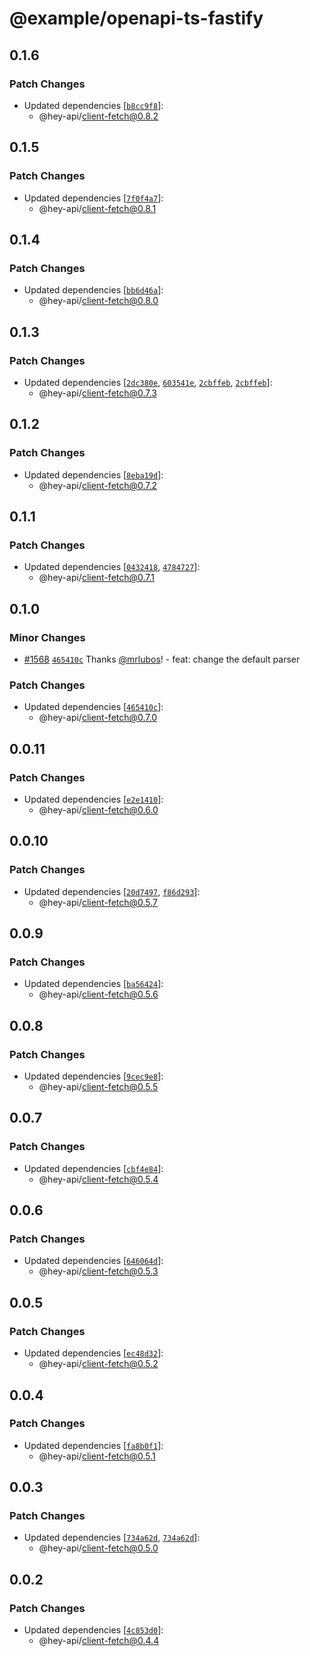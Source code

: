# @example/openapi-ts-fastify

## 0.1.6

### Patch Changes

- Updated dependencies [[`b8cc9f8`](https://github.com/hey-api/openapi-ts/commit/b8cc9f8a5eaf4f4ff345abc49c14c6b96744c2ea)]:
  - @hey-api/client-fetch@0.8.2

## 0.1.5

### Patch Changes

- Updated dependencies [[`7f0f4a7`](https://github.com/hey-api/openapi-ts/commit/7f0f4a76b06c8fafb33581b522faf8efc6fd85ac)]:
  - @hey-api/client-fetch@0.8.1

## 0.1.4

### Patch Changes

- Updated dependencies [[`bb6d46a`](https://github.com/hey-api/openapi-ts/commit/bb6d46ae119ce4e7e3a2ab3fded74ac4fb4cdff2)]:
  - @hey-api/client-fetch@0.8.0

## 0.1.3

### Patch Changes

- Updated dependencies [[`2dc380e`](https://github.com/hey-api/openapi-ts/commit/2dc380eabc17c723654beb04ecd7bce6d33d3b49), [`603541e`](https://github.com/hey-api/openapi-ts/commit/603541e307dc2953da7dddd300176865629b50bb), [`2cbffeb`](https://github.com/hey-api/openapi-ts/commit/2cbffeb2cdd6c6143cd68cac68369584879dda31), [`2cbffeb`](https://github.com/hey-api/openapi-ts/commit/2cbffeb2cdd6c6143cd68cac68369584879dda31)]:
  - @hey-api/client-fetch@0.7.3

## 0.1.2

### Patch Changes

- Updated dependencies [[`8eba19d`](https://github.com/hey-api/openapi-ts/commit/8eba19d4092fc0903572ab9fdadf0b4c26928ba2)]:
  - @hey-api/client-fetch@0.7.2

## 0.1.1

### Patch Changes

- Updated dependencies [[`0432418`](https://github.com/hey-api/openapi-ts/commit/0432418d72c94ef94865f8216ed2f723ad5191f9), [`4784727`](https://github.com/hey-api/openapi-ts/commit/47847276e8bc854045044dd414382080270dd779)]:
  - @hey-api/client-fetch@0.7.1

## 0.1.0

### Minor Changes

- [#1568](https://github.com/hey-api/openapi-ts/pull/1568) [`465410c`](https://github.com/hey-api/openapi-ts/commit/465410c201eb19e737e3143ad53a146e95f80107) Thanks [@mrlubos](https://github.com/mrlubos)! - feat: change the default parser

### Patch Changes

- Updated dependencies [[`465410c`](https://github.com/hey-api/openapi-ts/commit/465410c201eb19e737e3143ad53a146e95f80107)]:
  - @hey-api/client-fetch@0.7.0

## 0.0.11

### Patch Changes

- Updated dependencies [[`e2e1410`](https://github.com/hey-api/openapi-ts/commit/e2e1410b22c0c84c40d1b1803e9650d546350cb7)]:
  - @hey-api/client-fetch@0.6.0

## 0.0.10

### Patch Changes

- Updated dependencies [[`20d7497`](https://github.com/hey-api/openapi-ts/commit/20d7497acb6c046f6a4206c2d8137414e17b2263), [`f86d293`](https://github.com/hey-api/openapi-ts/commit/f86d293f18f133ef6dd2f4864d037611b81edd26)]:
  - @hey-api/client-fetch@0.5.7

## 0.0.9

### Patch Changes

- Updated dependencies [[`ba56424`](https://github.com/hey-api/openapi-ts/commit/ba5642486cdd5461c2372c34b63019c02bc6874e)]:
  - @hey-api/client-fetch@0.5.6

## 0.0.8

### Patch Changes

- Updated dependencies [[`9cec9e8`](https://github.com/hey-api/openapi-ts/commit/9cec9e8582c12a8c041b922d9587e16f6f19782a)]:
  - @hey-api/client-fetch@0.5.5

## 0.0.7

### Patch Changes

- Updated dependencies [[`cbf4e84`](https://github.com/hey-api/openapi-ts/commit/cbf4e84db7f3a47f19d8c3eaa87c71b27912c1a2)]:
  - @hey-api/client-fetch@0.5.4

## 0.0.6

### Patch Changes

- Updated dependencies [[`646064d`](https://github.com/hey-api/openapi-ts/commit/646064d1aecea988d2b4df73bd24b2ee83394ae0)]:
  - @hey-api/client-fetch@0.5.3

## 0.0.5

### Patch Changes

- Updated dependencies [[`ec48d32`](https://github.com/hey-api/openapi-ts/commit/ec48d323d80de8e6a47ce7ecd732288f0a47e17a)]:
  - @hey-api/client-fetch@0.5.2

## 0.0.4

### Patch Changes

- Updated dependencies [[`fa8b0f1`](https://github.com/hey-api/openapi-ts/commit/fa8b0f11ed99c63f694a494944ccc2fbfa9706cc)]:
  - @hey-api/client-fetch@0.5.1

## 0.0.3

### Patch Changes

- Updated dependencies [[`734a62d`](https://github.com/hey-api/openapi-ts/commit/734a62dd8d594b8266964fe16766a481d37eb7df), [`734a62d`](https://github.com/hey-api/openapi-ts/commit/734a62dd8d594b8266964fe16766a481d37eb7df)]:
  - @hey-api/client-fetch@0.5.0

## 0.0.2

### Patch Changes

- Updated dependencies [[`4c853d0`](https://github.com/hey-api/openapi-ts/commit/4c853d090b79245854d13831f64731db4a92978b)]:
  - @hey-api/client-fetch@0.4.4
